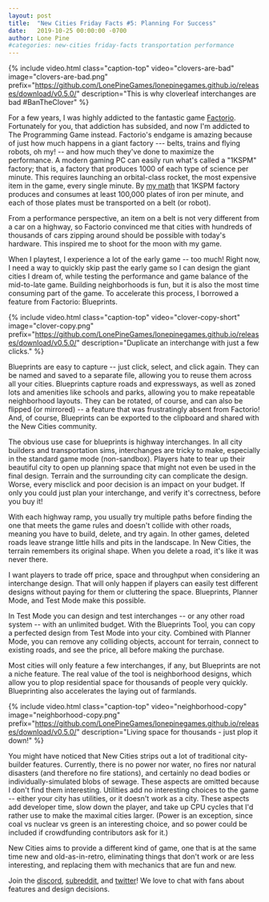 ```yaml
---
layout: post
title:  "New Cities Friday Facts #5: Planning For Success"
date:   2019-10-25 00:00:00 -0700
author: Lone Pine
#categories: new-cities friday-facts transportation performance
---
```


{% include video.html class="caption-top"
  video="clovers-are-bad" image="clovers-are-bad.png"
  prefix="https://github.com/LonePineGames/lonepinegames.github.io/releases/download/v0.5.0/"
  description="This is why cloverleaf interchanges are bad #BanTheClover" %}

For a few years, I was highly addicted to the fantastic game [Factorio]. Fortunately for you, that addiction has subsided, and now I'm addicted to The Programming Game instead. Factorio's endgame is amazing because of just how much happens in a giant factory --- belts, trains and flying robots, oh my! -- and how much they've done to maximize the performance. A modern gaming PC can easily run what's called a "1KSPM" factory; that is, a factory that produces 1000 of each type of science per minute. This requires launching an orbital-class rocket, the most expensive item in the game, every single minute. By [my math] that 1KSPM factory produces and consumes at least 100,000 plates of iron per minute, and each of those plates must be transported on a belt (or robot).

From a performance perspective, an item on a belt is not very different from a car on a highway, so Factorio convinced me that cities with hundreds of thousands of cars zipping around should be possible with today's hardware. This inspired me to shoot for the moon with my game.

When I playtest, I experience a lot of the early game -- too much! Right now, I need a way to quickly skip past the early game so I can design the giant cities I dream of, while testing the performance and game balance of the mid-to-late game. Building neighborhoods is fun, but it is also the most time consuming part of the game. To accelerate this process, I borrowed a feature from Factorio: Blueprints.

{% include video.html class="caption-top"
  video="clover-copy-short" image="clover-copy.png"
  prefix="https://github.com/LonePineGames/lonepinegames.github.io/releases/download/v0.5.0/"
  description="Duplicate an interchange with just a few clicks." %}

Blueprints are easy to capture -- just click, select, and click again. They can be named and saved to a separate file, allowing you to reuse them across all your cities. Blueprints capture roads and expressways, as well as zoned lots and amenities like schools and parks, allowing you to make repeatable neighborhood layouts. They can be rotated, of course, and can also be flipped (or mirrored) -- a feature that was frustratingly absent from Factorio! And, of course, Blueprints can be exported to the clipboard and shared with the New Cities community.

The obvious use case for blueprints is highway interchanges. In all city builders and transportation sims, interchanges are tricky to make, especially in the standard game mode (non-sandbox). Players hate to tear up their beautiful city to open up planning space that might not even be used in the final design. Terrain and the surrounding city can complicate the design. Worse, every misclick and poor decision is an impact on your budget. If only you could just plan your interchange, and verify it's correctness, before you buy it!

With each highway ramp, you usually try multiple paths before finding the one that meets the game rules and doesn't collide with other roads, meaning you have to build, delete, and try again. In other games, deleted roads leave strange little hills and pits in the landscape. In New Cities, the terrain remembers its original shape. When you delete a road, it's like it was never there.

I want players to trade off price, space and throughput when considering an interchange design. That will only happen if players can easily test different designs without paying for them or cluttering the space. Blueprints, Planner Mode, and Test Mode make this possible.

In Test Mode you can design and test interchanges -- or any other road system -- with an unlimited budget. With the Blueprints Tool, you can copy a perfected design from Test Mode into your city. Combined with Planner Mode, you can remove any colliding objects, account for terrain, connect to existing roads, and see the price, all before making the purchase.

Most cities will only feature a few interchanges, if any, but Blueprints are not a niche feature. The real value of the tool is neighborhood designs, which allow you to plop residential space for thousands of people very quickly. Blueprinting also accelerates the laying out of farmlands.

{% include video.html class="caption-top"
  video="neighborhood-copy" image="neighborhood-copy.png"
  prefix="https://github.com/LonePineGames/lonepinegames.github.io/releases/download/v0.5.0/"
  description="Living space for thousands - just plop it down!" %}

You might have noticed that New Cities strips out a lot of traditional city-builder features. Currently, there is no power nor water, no fires nor natural disasters (and therefore no fire stations), and certainly no dead bodies or individually-simulated blobs of sewage. These aspects are omitted because I don't find them interesting. Utilities add no interesting choices to the game -- either your city has utilities, or it doesn't work as a city. These aspects add developer time, slow down the player, and take up CPU cycles that I'd rather use to make the maximal cities larger. (Power is an exception, since coal vs nuclear vs green is an interesting choice, and so power could be included if crowdfunding contributors ask for it.)

New Cities aims to provide a different kind of game, one that is at the same time new and old-as-in-retro, eliminating things that don't work or are less interesting, and replacing them with mechanics that are fun and new.

Join the [discord], [subreddit], and [twitter]! We love to chat with fans about features and design decisions.

[Factorio]: https://factorio.com/
[my math]: https://kirkmcdonald.github.io/calc.html#zip=fZJBjsMgDEVvk1WRkmYXicO44CZWwSBjpJk5fYkyi2mHdGPk/z74yyIS23m4YVCLX1mwFKMCXHISNbs8+GjzPPibLXt1droOpBiLLRkcmuIIuZ2teSyyTOM4XjZaN6Poti7Nknx1Som7OFIgBfnuwr+ambvqtatOv+oQ2/CAe3pEb45u4RrCW7kUUAwtyglNAaQ9zfiODg7O1VgDaJIuF/DQJ5lyfyQGdCrkzL0Kt9Wf3EZxxKuRVNkXE2GFH+K++U6CIPGzaRVk8CesstEqgvo5cSTeM3mhf6bDSVxQFPsbef2QPcsT
[subreddit]: https://www.reddit.com/r/New_Cities
[discord]: https://discord.gg/udgeB2E
[twitter]: https://twitter.com/lone_pine_games
